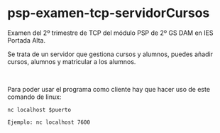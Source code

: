 # psp-examen-tcp-servidorCursos

Examen del 2º trimestre de TCP del módulo PSP de 2º GS DAM en IES Portada Alta.

Se trata de un servidor que gestiona cursos y alumnos, puedes añadir cursos, alumnos y matricular a los alumnos.

<br>

Para poder usar el programa como cliente hay que hacer uso de este comando de linux:

```
nc localhost $puerto

Ejemplo: nc localhost 7600
```
